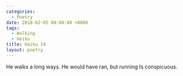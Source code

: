 ```yaml
---
categories:
  - Poetry
date: 2018-02-05 00:00:00 +0000
tags:
  - Walking
  - Haiku
title: Haiku 14
layout: poetry
---
```


He walks a long ways.
He would have ran, but running
Is conspicuous.
